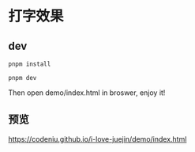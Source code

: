 # 打字效果

## dev

```shell
pnpm install

pnpm dev
```

Then open demo/index.html in broswer, enjoy it! 

## 预览

https://codeniu.github.io/i-love-juejin/demo/index.html
